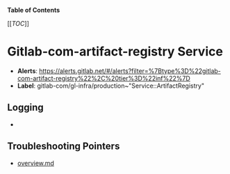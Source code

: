 <!-- MARKER: do not edit this section directly. Edit services/service-catalog.yml then run scripts/generate-docs -->

**Table of Contents**

[[_TOC_]]

# Gitlab-com-artifact-registry Service

* **Alerts**: <https://alerts.gitlab.net/#/alerts?filter=%7Btype%3D%22gitlab-com-artifact-registry%22%2C%20tier%3D%22inf%22%7D>
* **Label**: gitlab-com/gl-infra/production~"Service::ArtifactRegistry"

## Logging

* []()

## Troubleshooting Pointers

* [overview.md](overview.md)
<!-- END_MARKER -->

<!-- ## Summary -->

<!-- ## Architecture -->

<!-- ## Performance -->

<!-- ## Scalability -->

<!-- ## Availability -->

<!-- ## Durability -->

<!-- ## Security/Compliance -->

<!-- ## Monitoring/Alerting -->

<!-- ## Links to further Documentation -->
